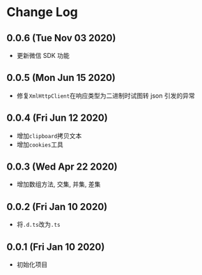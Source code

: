 # Change Log

## 0.0.6 (Tue Nov 03 2020)

- 更新微信 SDK 功能

## 0.0.5 (Mon Jun 15 2020)

- 修复`XmlHttpClient`在响应类型为二进制时试图转 json 引发的异常

## 0.0.4 (Fri Jun 12 2020)

- 增加`clipboard`拷贝文本
- 增加`cookies`工具

## 0.0.3 (Wed Apr 22 2020)

- 增加数组方法, 交集, 并集, 差集

## 0.0.2 (Fri Jan 10 2020)

- 将`.d.ts`改为`.ts`

## 0.0.1 (Fri Jan 10 2020)

- 初始化项目
